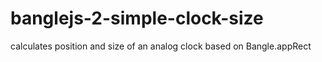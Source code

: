 # banglejs-2-simple-clock-size
 calculates position and size of an analog clock based on Bangle.appRect
